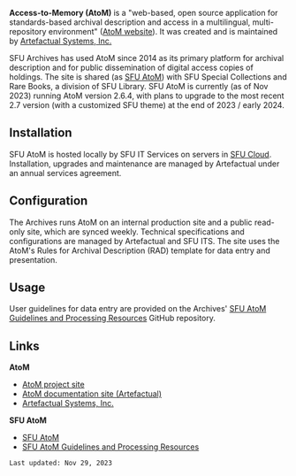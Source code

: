 **Access-to-Memory (AtoM)** is a "web-based, open source application for standards-based archival description and access in a multilingual, multi-repository environment" ([AtoM website](https://www.accesstomemory.org/en/)). It was created and is maintained by [Artefactual Systems, Inc.](https://www.artefactual.com)

SFU Archives has used AtoM since 2014 as its primary platform for archival description and for public dissemination of digital access copies of holdings. The site is shared (as [SFU AtoM](https://atom.archives.sfu.ca)) with SFU Special Collections and Rare Books, a division of SFU Library. SFU AtoM is currently (as of Nov 2023) running AtoM version 2.6.4, with plans to upgrade to the most recent 2.7 version (with a customized SFU theme) at the end of 2023 / early 2024.

## Installation
SFU AtoM is hosted locally by SFU IT Services on servers in [SFU Cloud](https://www.sfu.ca/information-systems/services/sfu-cloud.html). Installation, upgrades and maintenance are managed by Artefactual under an annual services agreement.

## Configuration
The Archives runs AtoM on an internal production site and a public read-only site, which are synced weekly. Technical specifications and configurations are managed by Artefactual and SFU ITS. The site uses the AtoM's Rules for Archival Description (RAD) template for data entry and presentation.

## Usage
User guidelines for data entry are provided on the Archives' [SFU AtoM Guidelines and Processing Resources](https://github.com/SFU-Archives/atom-guidelines-processing-resources) GitHub repository.

## Links
**AtoM**
- [AtoM project site](https://www.accesstomemory.org/en/)
- [AtoM documentation site (Artefactual)](https://www.accesstomemory.org/en/docs/2.7/)
- [Artefactual Systems, Inc.](https://www.artefactual.com)

**SFU AtoM**
- [SFU AtoM](https://atom.archives.sfu.ca)
- [SFU AtoM Guidelines and Processing Resources](https://github.com/SFU-Archives/atom-guidelines-processing-resources)

```
Last updated: Nov 29, 2023
```
